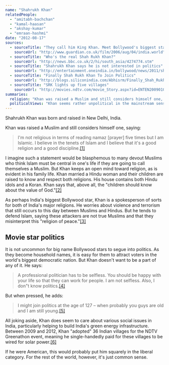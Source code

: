 ```yaml
---
name: "Shahrukh Khan"
relatedPeople:
  - "amitabh-bachchan"
  - "kamal-haasan"
  - "akshay-kumar"
  - "emraan-hashmi"
date: "2012-08-17"
sources:
  - sourceTitle: "They call him King Khan. Meet Bollywood's biggest star"
    sourceUrl: "http://www.guardian.co.uk/film/2006/aug/04/india.world"
  - sourceTitle: "Who's the real Shah Rukh Khan?"
    sourceUrl: "http://news.bbc.co.uk/2/hi/south_asia/4274774.stm"
  - sourceTitle: "Shahrukh Khan says he is not interested in politics"
    sourceUrl: "http://entertainment.oneindia.in/bollywood/news/2011/shahrukh-khan-not-interested-politics-311211.html"
  - sourceTitle: "Finally Shah Rukh Khan To Join Politics"
    sourceUrl: "http://blogs.siliconindia.com/Abhisrm/Finally_Shah_Rukh_Khan_to_join_politics-bid-go00H8tp76603577.html"
  - sourceTitle: "SRK lights up five villages"
    sourceUrl: "http://movies.ndtv.com/movie_Story.aspx?id=ENTEN20090104703&keyword=&subcatg="
summaries:
  religion: "Khan was raised a Muslim and still considers himself one, though he married a Hindu woman and teaches his children tenets of both religions."
  politicalViews: "Khan seems rather unpolitical in the mainstream sense, though he does support green charities."
---
```


Shahrukh Khan was born and raised in New Delhi, India.

Khan was raised a Muslim and still considers himself one, saying:

>I'm not religious in terms of reading namaz [prayer] five times but I am Islamic. I believe in the tenets of Islam and I believe that it's a good religion and a good discipline.<a class="source-citation" href="#http%3A%2F%2Fwww.guardian.co.uk%2Ffilm%2F2006%2Faug%2F04%2Findia.world" title="They call him King Khan. Meet Bollywood&apos;s biggest star">[1]</a>

I imagine such a statement would be blasphemous to many devout Muslims who think Islam must be central in one's life if they are going to call themselves a Muslim. But Khan keeps an open mind toward religion, as is evident in his family life. Khan married a Hindu woman and their children are raised to know and respect both religions. His house contains both Hindu idols and a Koran. Khan says that, above all, the "children should know about the value of God."<a class="source-citation" href="#http%3A%2F%2Fnews.bbc.co.uk%2F2%2Fhi%2Fsouth_asia%2F4274774.stm" title="Who&apos;s the real Shah Rukh Khan?">[2]</a>

As perhaps India's biggest Bollywood star, Khan is a spokesperson of sorts for both of India's major religions. He worries about violence and terrorism that still occurs to this day between Muslims and Hindus. But he tends to defend Islam, saying these attackers are not true Muslims and that they misinterpret this "religion of peace."<a class="source-citation" href="#http%3A%2F%2Fwww.guardian.co.uk%2Ffilm%2F2006%2Faug%2F04%2Findia.world" title="They call him King Khan. Meet Bollywood&apos;s biggest star">[3]</a>

## Movie star politics

It is not uncommon for big name Bollywood stars to segue into politics. As they become household names, it is easy for them to attract voters in the world's biggest democratic nation. But Khan doesn't want to be a part of any of it. He says:

>A professional politician has to be selfless. You should be happy with your life so that they can work for people. I am not selfless. Also, I don"t know politics.<a class="source-citation" href="#http%3A%2F%2Fentertainment.oneindia.in%2Fbollywood%2Fnews%2F2011%2Fshahrukh-khan-not-interested-politics-311211.html" title="Shahrukh Khan says he is not interested in politics">[4]</a>

But when pressed, he adds:

>I might join politics at the age of 127 – when probably you guys are old and I am still young.<a class="source-citation" href="#http%3A%2F%2Fblogs.siliconindia.com%2FAbhisrm%2FFinally_Shah_Rukh_Khan_to_join_politics-bid-go00H8tp76603577.html" title="Finally Shah Rukh Khan To Join Politics">[5]</a>

All joking aside, Khan does seem to care about various social issues in India, particularly helping to build India's green energy infrastructure. Between 2009 and 2012, Khan "adopted" 36 Indian villages for the NDTV Greenathon event, meaning he single-handedly paid for these villages to be wired for solar power.<a class="source-citation" href="#http%3A%2F%2Fmovies.ndtv.com%2Fmovie_Story.aspx%3Fid%3DENTEN20090104703%26keyword%3D%26subcatg%3D" title="SRK lights up five villages">[6]</a>

If he were American, this would probably put him squarely in the liberal category. For the rest of the world, however, it's just common sense.
